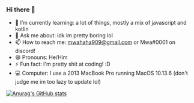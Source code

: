 ### Hi there 👋


- 🌱 I’m currently learning: a lot of things, mostly a mix of javascript and kotlin
- 💬 Ask me about: idk im pretty boring lol
- 📫 How to reach me: [mwahaha909@gmail.com](mailto:mwahaha909@gmail.com) or Mwa#0001 on discord!
- 😄 Pronouns: He/Him 
- ⚡ Fun fact: I'm pretty shit at coding! :D
- 💻 Computer: I use a 2013 MacBook Pro running MacOS 10.13.6 (don't judge me im too lazy to update lol)

[![Anurag's GitHub stats](https://github-readme-stats.vercel.app/api?username=mwahaha9&?theme=cobalt)](https://github.com/anuraghazra/github-readme-stats)
